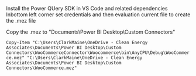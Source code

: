 

 Install the Power QUery SDK in VS Code and related dependencies
 Inbottom left corner set credentials and then evaluation current file to create the .mez file

 Copy the .mez to "Documents\Power BI Desktop\Custom Connectors\"

  `Copy-Item "C:\Users\ClarkMaine\OneDrive - Clean Energy Associates\Documents\Power BI Desktop\Custom Connectors\WooCommerceConnector\Woocommerce\bin\AnyCPU\Debug\WooCommerce.mez" "C:\Users\ClarkMaine\OneDrive - Clean Energy Associates\Documents\Power BI Desktop\Custom Connectors\WooCommerce.mez"
 `
